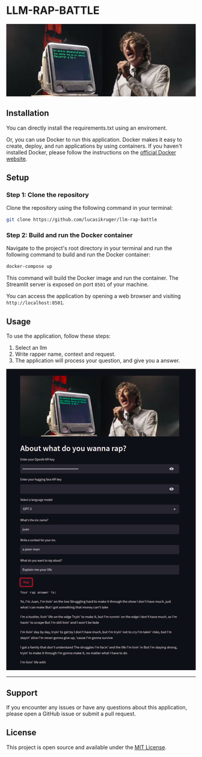 # LLM-RAP-BATTLE

![Logo](logo.jpg)

## Installation
You can directly install the requirements.txt using an enviroment.

Or, you can use Docker to run this application. Docker makes it easy to create, deploy, and run applications by using containers. If you haven't installed Docker, please follow the instructions on the [official Docker website](https://docs.docker.com/get-docker/).

## Setup

### Step 1: Clone the repository

Clone the repository using the following command in your terminal:

```bash
git clone https://github.com/lucasikruger/llm-rap-battle
```


### Step 2: Build and run the Docker container

Navigate to the project's root directory in your terminal and run the following command to build and run the Docker container:

```bash
docker-compose up
```

This command will build the Docker image and run the container. The Streamlit server is exposed on port `8501` of your machine. 

You can access the application by opening a web browser and visiting `http://localhost:8501`.

## Usage

To use the application, follow these steps:

1. Select an llm 
2. Write rapper name, context and request.
3. The application will process your question, and give you a answer.

![Example Image](img.png)

---

## Support

If you encounter any issues or have any questions about this application, please open a GitHub issue or submit a pull request.

## License

This project is open source and available under the [MIT License](LICENSE).
